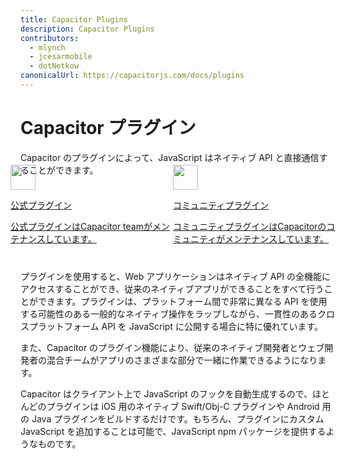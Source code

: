 ```yaml
---
title: Capacitor Plugins
description: Capacitor Plugins
contributors:
  - mlynch
  - jcesarmobile
  - dotNetkow
canonicalUrl: https://capacitorjs.com/docs/plugins
---
```


# Capacitor プラグイン

Capacitor のプラグインによって、JavaScript はネイティブ API と直接通信することができます。

<style>
  plugin-cards {
    display: flex;
    margin-block-start: -32px;
    margin-inline-start: -16px;
    margin-block-end: 40px;
  }

  plugin-cards .card {
    margin-block-start: var(--space-6);
    margin-inline-start: var(--space-3);;
    padding: var(--space-6) var(--space-5);

    flex-basis: 100%;
    border-radius: var(--radius-2);
    box-shadow: var(--elevation-5);    

    transition: transform .2s ease-out, box-shadow .2s ease-out;
  }
  plugin-cards .card p {
    margin-block-end: 0;
  }
  plugin-cards .card:hover, .card:active, .card:focus {
    transform: translateY(-2px);
    box-shadow: var(--elevation-6);
  }

  @media screen and (max-width: 500px) {
    plugin-cards {
      flex-direction: column;
    }   
  }
</style>
<plugin-cards>
  <a class="card" href="/docs/apis">
    <img
      src="/assets/img/docs/core-plugins.png"
      width="40" height="40"
    >
    <p class="ui-heading-5">公式プラグイン</p>
    <p class="ui-paragraph-5">公式プラグインはCapacitor teamがメンテナンスしています。</p>
  </a>
  <a class="card" href="/docs/plugins/community">
    <img
      src="/assets/img/docs/community-plugins.png"
      width="40" height="40"
    >
    <p class="ui-heading-5">コミュニティプラグイン</p>
    <p class="ui-paragraph-5">コミュニティプラグインはCapacitorのコミュニティがメンテナンスしています。</p>
  </a>
</plugin-cards>

プラグインを使用すると、Web アプリケーションはネイティブ API の全機能にアクセスすることができ、従来のネイティブアプリができることをすべて行うことができます。プラグインは、プラットフォーム間で非常に異なる API を使用する可能性のある一般的なネイティブ操作をラップしながら、一貫性のあるクロスプラットフォーム API を JavaScript に公開する場合に特に優れています。

また、Capacitor のプラグイン機能により、従来のネイティブ開発者とウェブ開発者の混合チームがアプリのさまざまな部分で一緒に作業できるようになります。

Capacitor はクライアント上で JavaScript のフックを自動生成するので、ほとんどのプラグインは iOS 用のネイティブ Swift/Obj-C プラグインや Android 用の Java プラグインをビルドするだけです。もちろん、プラグインにカスタム JavaScript を追加することは可能で、JavaScript npm パッケージを提供するようなものです。
